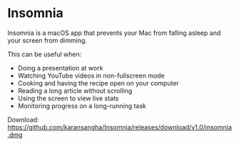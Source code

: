 # Insomnia
Insomnia is a macOS app that prevents your Mac from falling asleep and your screen from dimming.

This can be useful when:
- Doing a presentation at work
- Watching YouTube videos in non-fullscreen mode
- Cooking and having the recipe open on your computer
- Reading a long article without scrolling
- Using the screen to view live stats
- Monitoring progress on a long-running task

Download: https://github.com/karansangha/Insomnia/releases/download/v1.0/insomnia.dmg
